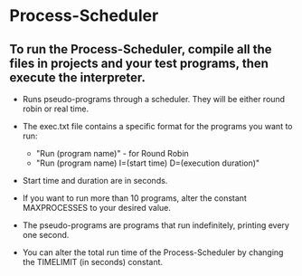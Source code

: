 # Process-Scheduler

## To run the Process-Scheduler, compile all the files in projects and your test programs, then execute the interpreter.


- Runs pseudo-programs through a scheduler. They will be either round robin or real time.
- The exec.txt file contains a specific format for the programs you want to run: 
    - "Run (program name)" - for Round Robin
    - "Run (program name) I=(start time) D=(execution duration)"
  
- Start time and duration are in seconds.
- If you want to run more than 10 programs, alter the constant MAXPROCESSES to your desired value.
- The pseudo-programs are programs that run indefinitely, printing every one second.
- You can alter the total run time of the Process-Scheduler by changing the TIMELIMIT (in seconds) constant.
